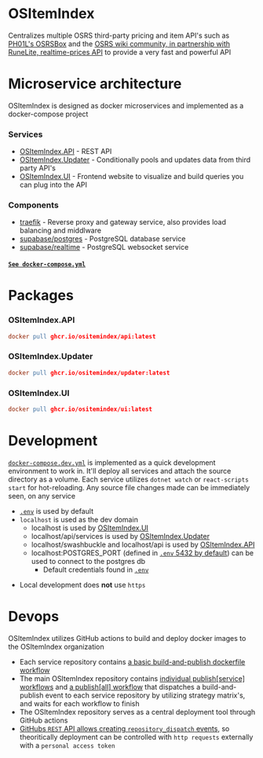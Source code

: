 # OSItemIndex

Centralizes multiple OSRS third-party pricing and item API's such as [PH01L&#39;s OSRSBox](https://github.com/osrsbox) and the [OSRS wiki community, in partnership with RuneLite, realtime-prices API](https://oldschool.runescape.wiki/w/RuneScape:Real-time_Prices) to provide a very fast and powerful API

# Microservice architecture

OSItemIndex is designed as docker microservices and implemented as a docker-compose project

### Services

- [OSItemIndex.API](https://github.com/OSItemIndex/OSItemIndex.API) - REST API
- [OSItemIndex.Updater](https://github.com/OSItemIndex/OSItemIndex.Updater) - Conditionally pools and updates data from third party API's
- [OSItemIndex.UI](https://github.com/OSItemIndex/OSItemIndex.UI) - Frontend website to visualize and build queries you can plug into the API

### Components

- [traefik](https://hub.docker.com/_/traefik) - Reverse proxy and gateway service, also provides load balancing and middlware
- [supabase/postgres](https://hub.docker.com/r/supabase/postgres) - PostgreSQL database service
- [supabase/realtime](https://hub.docker.com/r/supabase/realtime) - PostgreSQL websocket service

#### [`See docker-compose.yml`](https://github.com/OSItemIndex/OSItemIndex/blob/main/docker-compose.yml)

# Packages

### OSItemIndex.API

```lex
docker pull ghcr.io/ositemindex/api:latest
```

### OSItemIndex.Updater

```lex
docker pull ghcr.io/ositemindex/updater:latest
```

### OSItemIndex.UI

```lex
docker pull ghcr.io/ositemindex/ui:latest
```

# Development

[`docker-compose.dev.yml`](docker-compose.dev.yml) is implemented as a quick development environment to work in. It'll deploy all services and attach the source directory as a volume. Each service utilizes `dotnet watch` or `react-scripts start` for hot-reloading. Any source file changes made can be immediately seen, on any service

- [`.env`](.env) is used by default
- `localhost` is used as the dev domain
  - localhost is used by [OSItemIndex.UI](https://github.com/OSItemIndex/OSItemIndex.UI)
  - localhost/api/services is used by [OSItemIndex.Updater](https://github.com/OSItemIndex/OSItemIndex.Updater)
  - localhost/swashbuckle and localhost/api is used by [OSItemIndex.API](https://github.com/OSItemIndex/OSItemIndex.API)
  - localhost:POSTGRES_PORT (defined in [`.env` 5432 by default](.env)) can be used to connect to the postgres db
    - Default credentials found in [`.env`](.env)

* Local development does **not** use `https`

# Devops

OSItemIndex utilizes GitHub actions to build and deploy docker images to the OSItemIndex organization

- Each service repository contains [a basic build-and-publish dockerfile workflow](https://github.com/OSItemIndex/OSItemIndex.API/blob/master/.github/workflows/build-publish-dockerfile.yml)
- The main OSItemIndex repository contains [individual publish[service] workflows](.github/workflows) and [a publish[all] workflow](.github/workflows/publish-all.yml) that dispatches a build-and-publish event to each service repository by utilizing strategy matrix's, and waits for each workflow to finish
- The OSItemIndex repository serves as a central deployment tool through GitHub actions
- [GitHubs `REST` API allows creating `repository_dispatch` events](https://docs.github.com/en/rest/reference/repos#create-a-repository-dispatch-event), so theoritically deployment can be controlled with `http requests` externally with a `personal access token`

